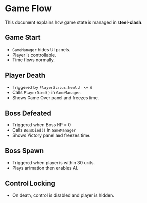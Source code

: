 # Game Flow

This document explains how game state is managed in **steel-clash**.

## Game Start

- `GameManager` hides UI panels.
- Player is controllable.
- Time flows normally.

## Player Death

- Triggered by `PlayerStatus.health <= 0`
- Calls `PlayerDied()` in `GameManager`.
- Shows Game Over panel and freezes time.

## Boss Defeated

- Triggered when Boss HP = 0
- Calls `BossDied()` in `GameManager`
- Shows Victory panel and freezes time.

## Boss Spawn

- Triggered when player is within 30 units.
- Plays animation then enables AI.

## Control Locking

- On death, control is disabled and player is hidden.

